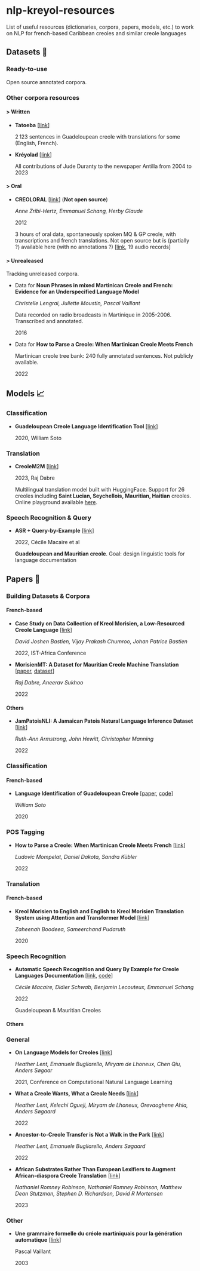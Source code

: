 # nlp-kreyol-resources
List of useful resources (dictionaries, corpora, papers, models, etc.) to work on NLP for french-based Caribbean creoles and similar creole languages

## Datasets :open_file_folder:
### Ready-to-use
Open source annotated corpora.

### Other corpora resources
#### > Written

* **Tatoeba** [[link](https://tatoeba.org/fr/sentences/show_all_in/gcf/und)]

    2 123 sentences in Guadeloupean creole with translations for some (English, French).

* **Kréyolad** [[link](https://www.potomitan.info/duranty/kreyolad.php)]

    All contributions of Jude Duranty to the newspaper Antilla from 2004 to 2023

#### > Oral

* **CREOLORAL** [[link](http://ircom.huma-num.fr/site/description_projet.php?projet=creoloral)] (**Not open source**)

  *Anne Zribi-Hertz, Emmanuel Schang, Herby Glaude*

  2012

  3 hours of oral data, spontaneously spoken MQ & GP creole, with transcriptions and french translations. Not open source but is (partially ?) available here (with no annotations ?) [[link](https://cocoon.huma-num.fr/exist/crdo/search2.xql?page=1&max=500&lang=fr&nonce=MTcyODE4Mg%3D%3D&language=http%3A%2F%2Flexvo.org%2Fid%2Fiso639-3%2Fgcf), 19 audio records]

#### > Unrealeased

Tracking unreleased corpora.

* Data for **Noun Phrases in mixed Martinican Creole and French: Evidence for an Underspecified Language Model**

    *Christelle Lengrai, Juliette Moustin, Pascal Vaillant*

    Data recorded on radio broadcasts in Martinique in 2005-2006. Transcribed and annotated.

    2016

* Data for **How to Parse a Creole: When Martinican Creole Meets French**
 
    Martinican creole tree bank: 240 fully annotated sentences. Not publicly available.

    2022


## Models :chart_with_upwards_trend:

### Classification

* **Guadeloupean Creole Language Identification Tool** [[link](https://gitlab.com/williamsotomartinez/gclit/)]

    2020, William Soto

### Translation
* **CreoleM2M** [[link](https://huggingface.co/prajdabre/CreoleM2M)]

    2023, Raj Dabre

    Multilingual translation model built with HuggingFace. Support for 26 creoles including **Saint Lucian, Seychellois, Mauritian, Haitian** creoles. Online playground available [here](https://huggingface.co/spaces/prajdabre/CreoleM2M).

### Speech Recognition & Query 
    
* **ASR + Query-by-Example** [[link](https://github.com/macairececile/ASR-QbE-creole)]
    
    2022, Cécile Macaire et al
   
   **Guadeloupean and Mauritian creole**. Goal: design linguistic tools for language documentation 
  
## Papers :page_with_curl:

### Building Datasets & Corpora
    
#### French-based

* **Case Study on Data Collection of Kreol Morisien, a Low-Resourced Creole Language** [[link](https://ieeexplore.ieee.org/document/9845658)]

   *David Joshen Bastien, Vijay Prakash Chumroo, Johan Patrice Bastien*

    2022, IST-Africa Conference

* **MorisienMT: A Dataset for Mauritian Creole Machine Translation** [[paper](https://arxiv.org/abs/2206.02421), [dataset](https://huggingface.co/datasets/prajdabre/KreolMorisienMT)]

    *Raj Dabre, Aneerav Sukhoo*

    2022
  
#### Others

  * **JamPatoisNLI: A Jamaican Patois Natural Language Inference Dataset** [[link](https://arxiv.org/abs/2212.03419)]

    *Ruth-Ann Armstrong, John Hewitt, Christopher Manning*

    2022

### Classification

#### French-based 

* **Language Identification of Guadeloupean Creole** [[paper](https://hal.science/hal-03047144/document), [code](https://gitlab.com/williamsotomartinez/gclit/)]

  *William Soto*

  2020

### POS Tagging 

* **How to Parse a Creole: When Martinican Creole Meets French** [[link](https://aclanthology.org/2022.coling-1.387.pdf)]

    *Ludovic Mompelat, Daniel Dakota, Sandra Kübler*

    2022

### Translation 

#### French-based 

* **Kreol Morisien to English and English to Kreol Morisien Translation System using Attention and Transformer Model** [[link](https://journal.uob.edu.bh/bitstream/handle/123456789/3918/paper%2012.pdf)]

    *Zaheenah Boodeea, Sameerchand Pudaruth* 

    2020

### Speech Recognition

* **Automatic Speech Recognition and Query By Example for Creole Languages Documentation** [[link](https://hal.science/hal-03625303/document), [code](https://github.com/macairececile/ASR-QbE-creole)]

    *Cécile Macaire, Didier Schwab, Benjamin Lecouteux, Emmanuel Schang*

    2022

    Guadeloupean & Mauritian Creoles

#### Others

### General 

* **On Language Models for Creoles** [[link](https://arxiv.org/abs/2305.13246)]

   *Heather Lent, Emanuele Bugliarello, Miryam de Lhoneux, Chen Qiu, Anders Søgaar* 

   2021, Conference on Computational Natural Language Learning 

* **What a Creole Wants, What a Creole Needs**  [[link](https://arxiv.org/abs/2206.00437)]

    *Heather Lent, Kelechi Ogueji, Miryam de Lhoneux, Orevaoghene Ahia, Anders Søgaard*

   2022

* **Ancestor-to-Creole Transfer is Not a Walk in the Park** [[link](https://arxiv.org/abs/2206.04371)]

    *Heather Lent, Emanuele Bugliarello, Anders Søgaard*

    2022

* **African Substrates Rather Than European Lexifiers to Augment African-diaspora Creole Translation** [[link](https://openreview.net/pdf?id=YKUv4sSOom)]

  *Nathaniel Romney Robinson, Nathaniel Romney Robinson, Matthew Dean Stutzman, Stephen D. Richardson, David R Mortensen*

  2023


### Other

* **Une grammaire formelle du créole martiniquais pour la génération automatique** [[link](https://aclanthology.org/2003.jeptalnrecital-long.24)]

  Pascal Vaillant

  2003

